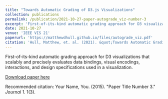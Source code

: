 ```yaml
---
title: "Towards Automatic Grading of D3.js Visualizations"
collection: publications
permalink: /publication/2021-10-27-paper-autograde_viz-number-3
excerpt: 'First-of-its-kind automatic grading approach for D3 visualizations that scalably and precisely evaluates data bindings, visual encodings, interactions, and design specifications used in a visualization.'
date: 2021-10-27
venue: 'IEEE VIS 21'
paperurl: 'https://matthewdhull.github.io/files/autograde_viz.pdf'
citation: 'Hull, Matthew, et. al. (2021). &quot;Towards Automatic Grading of D3.js Visualizations.&quot; <i>IEEE VIS 21</i>. 1(3).'
---
```

First-of-its-kind automatic grading approach for D3 visualizations that scalably and precisely evaluates data bindings, visual encodings, interactions, and design specifications used in a visualization.

[Download paper here](https://matthewdhull.github.io/files/autograde_viz.pdf)

Recommended citation: Your Name, You. (2015). "Paper Title Number 3." <i>Journal 1</i>. 1(3).
